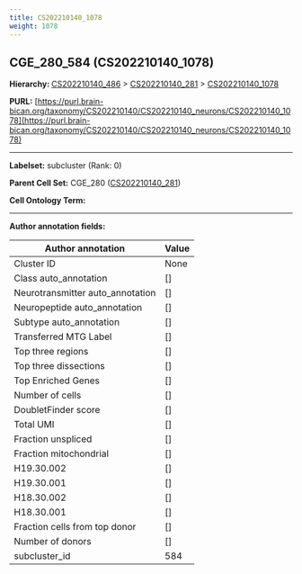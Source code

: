 ```yaml
---
title: CS202210140_1078
weight: 1078
---
```

## CGE_280_584 (CS202210140_1078)
<b>Hierarchy: </b>
[CS202210140_486](../CS202210140_486) >
[CS202210140_281](../CS202210140_281) >
[CS202210140_1078](../CS202210140_1078)

**PURL:** [https://purl.brain-bican.org/taxonomy/CS202210140/CS202210140_neurons/CS202210140_1078](https://purl.brain-bican.org/taxonomy/CS202210140/CS202210140_neurons/CS202210140_1078)

---


**Labelset:** subcluster (Rank: 0)

**Parent Cell Set:** CGE_280 ([CS202210140_281](../CS202210140_281))



**Cell Ontology Term:** 

[MARKER GENES.]: #


---

[TRANSFERRED ANNOTATIONS.]: #


[AUTHOR ANNOTATION FIELDS.]: #


**Author annotation fields:**

| Author annotation | Value |
|-------------------|-------|
|Cluster ID|None|
|Class auto_annotation|[]|
|Neurotransmitter auto_annotation|[]|
|Neuropeptide auto_annotation|[]|
|Subtype auto_annotation|[]|
|Transferred MTG Label|[]|
|Top three regions|[]|
|Top three dissections|[]|
|Top Enriched Genes|[]|
|Number of cells|[]|
|DoubletFinder score|[]|
|Total UMI|[]|
|Fraction unspliced|[]|
|Fraction mitochondrial|[]|
|H19.30.002|[]|
|H19.30.001|[]|
|H18.30.002|[]|
|H18.30.001|[]|
|Fraction cells from top donor|[]|
|Number of donors|[]|
|subcluster_id|584|
